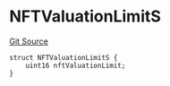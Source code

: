# NFTValuationLimitS
[Git Source](https://github.com/thrackle-io/aquifi-rules-v1/blob/0c22edbee3ca4c32dcba8042eeb10bc1a6c3bdd0/src/client/token/handler/diamond/RuleStorage.sol)


```solidity
struct NFTValuationLimitS {
    uint16 nftValuationLimit;
}
```

